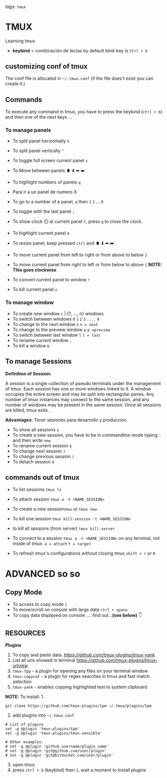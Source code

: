 ###### tags: `tmux`

TMUX
====
Learning tmux

- **keybind** = combinación de teclas by default bind-key is `Ctrl + b`

## customizing conf of tmux
The conf file is allocated in `~/.tmux.conf` (if the file does't exist you can create it.)

## Commands 
To execute any command in tmux, you have to press the keybind (`ctrl + b`) and then one of the next keys ...

### To manage panels
- To split panel horizontally `%`
- To split panel vertically `"`
- To toggle full screen current panel `z`
- To Move between panels  :arrow_up: :arrow_down: :arrow_left: :arrow_right:
- To highlight numbers of panels `q`
- Para ir a un panel de numero X 
- To go to a number of a panel, `q` then `1` `2` ....`9` 
- To toggle with the last panel `;`

- To show clock :timer_clock: at current panel `t`, press `q` to close the clock.
- To highlight current panel `m`
- To resize panel,  keep pressed `ctrl` and  :arrow_up: :arrow_down: :arrow_left: :arrow_right:
- To move current panel from left to right or from above to below `}`
- To move current panel from right to left or from below to above `{`
**NOTE: This goes clockwise**
 
- To convert current panel to window `!`
- To kill current panel `x`


### To manage window
- To create new window `c` | {1, ..., n} windows
- To switch between windows `0` `1` `2` `3` `....` `9` 
- To change to the next window `n` `n = next`
- To change to the preview window `p` `p =preview`
- To switch between last window `l` `l = last`
- To rename current window `,`
- To kill a window `&`

## To manage Sessions
**Definition of Session:**

A session is a single collection of pseudo terminals under the management of tmux. Each session has one or more windows linked to it. A window occupies the entire screen and may be split into rectangular panes. Any number of tmux instances may connect to the same session, and any number of windows may be present in the same session. Once all sessions are killed, tmux exits.

**Advantages:**
 Tener sesiones para desarrollo y produccion.

- To show all sessions `s`
- To create a new session, you have to be in commandline mode typing `:`  and then write `new`
- To rename current session `$`
- To change next session `)`
- To change previous session `(`
- To detach session `d`

## commands out of tmux
- To list sessions `tmux ls`
- To attach session `tmux a -t <NAME_SESSION>`
- To create a new session`tmux` or `tmux new`
- To kill one session `tmux kill-session -t <NAME_SESSION>`
- to kill all sessions (from server) `tmux kill-server`
- To connect to a session `tmux a -t <NAME_SESSION>` on any terminal, not inside of tmux. `a = attach` `t = target`

- To refresh tmux's configurations without closing tmux `shift + r` or `R`


# ADVANCED so so
## Copy Mode
- To access to copy mode `[`
- To move/scroll on console with large data `ctrl + space`
- To copy data displayed on console .... find out...**(see below)** :point_down: 

## RESOURCES
**Plugins** 
1. To copy and paste data.
https://github.com/tmux-plugins/tmux-yank
2. List all urls showed in terminal 
https://github.com/tmux-plugins/tmux-urlview
3. `tmux-fpp` - a plugin for opening any files on your terminal window
4. `tmux-copycat` - a plugin for regex searches in tmux and fast match selection
5. `tmux-yank` - enables copying highlighted text to system clipboard

**NOTE:**
To install:
1. 
```shell=
git clone https://github.com/tmux-plugins/tpm ~/.tmux/plugins/tpm
```
2. add plugins into `~/.tmux.conf`
```
# List of plugins
set -g @plugin 'tmux-plugins/tpm'
set -g @plugin 'tmux-plugins/tmux-sensible'

# Other examples:
# set -g @plugin 'github_username/plugin_name'
# set -g @plugin 'git@github.com/user/plugin'
# set -g @plugin 'git@bitbucket.com/user/plugin'
```
3. open tmux
4. press `ctrl + b` (keybind) then `I`, wait a moment to install plugins



